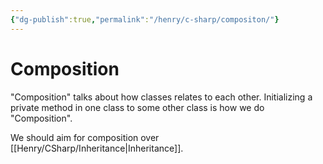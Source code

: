 ```yaml
---
{"dg-publish":true,"permalink":"/henry/c-sharp/compositon/"}
---
```


# Composition
"Composition" talks about how classes relates to each other.
Initializing a private method in one class to some other class is how we do "Composition". 

We should aim for composition over [[Henry/CSharp/Inheritance\|Inheritance]].